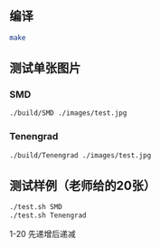 ## 编译

```bash
make
```

## 测试单张图片

### SMD

```bash
./build/SMD ./images/test.jpg
```

### Tenengrad

```bash
./build/Tenengrad ./images/test.jpg
```

## 测试样例（老师给的20张）

```bash
./test.sh SMD
./test.sh Tenengrad
```

1-20 先递增后递减
